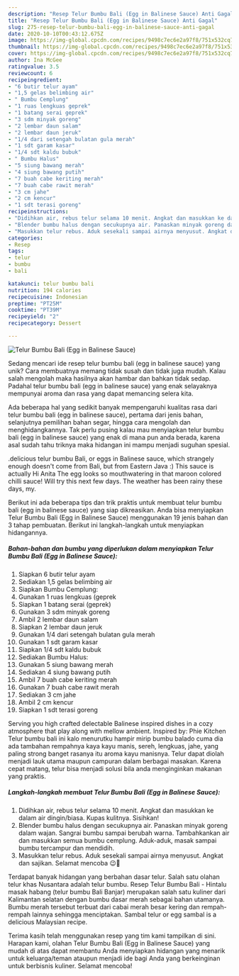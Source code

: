 ```yaml
---
description: "Resep Telur Bumbu Bali (Egg in Balinese Sauce) Anti Gagal"
title: "Resep Telur Bumbu Bali (Egg in Balinese Sauce) Anti Gagal"
slug: 275-resep-telur-bumbu-bali-egg-in-balinese-sauce-anti-gagal
date: 2020-10-10T00:43:12.675Z
image: https://img-global.cpcdn.com/recipes/9498c7ec6e2a97f8/751x532cq70/telur-bumbu-bali-egg-in-balinese-sauce-foto-resep-utama.jpg
thumbnail: https://img-global.cpcdn.com/recipes/9498c7ec6e2a97f8/751x532cq70/telur-bumbu-bali-egg-in-balinese-sauce-foto-resep-utama.jpg
cover: https://img-global.cpcdn.com/recipes/9498c7ec6e2a97f8/751x532cq70/telur-bumbu-bali-egg-in-balinese-sauce-foto-resep-utama.jpg
author: Ina McGee
ratingvalue: 3.5
reviewcount: 6
recipeingredient:
- "6 butir telur ayam"
- "1,5 gelas belimbing air"
- " Bumbu Cemplung"
- "1 ruas lengkuas geprek"
- "1 batang serai geprek"
- "3 sdm minyak goreng"
- "2 lembar daun salam"
- "2 lembar daun jeruk"
- "1/4 dari setengah bulatan gula merah"
- "1 sdt garam kasar"
- "1/4 sdt kaldu bubuk"
- " Bumbu Halus"
- "5 siung bawang merah"
- "4 siung bawang putih"
- "7 buah cabe keriting merah"
- "7 buah cabe rawit merah"
- "3 cm jahe"
- "2 cm kencur"
- "1 sdt terasi goreng"
recipeinstructions:
- "Didihkan air, rebus telur selama 10 menit. Angkat dan masukkan ke dalam air dingin/biasa. Kupas kulitnya. Sisihkan!"
- "Blender bumbu halus dengan secukupnya air. Panaskan minyak goreng dalam wajan. Sangrai bumbu sampai berubah warna. Tambahkankan air dan masukkan semua bumbu cemplung. Aduk-aduk, masak sampai bumbu tercampur dan mendidih."
- "Masukkan telur rebus. Aduk sesekali sampai airnya menyusut. Angkat dan sajikan. Selamat mencoba 😉🤗"
categories:
- Resep
tags:
- telur
- bumbu
- bali

katakunci: telur bumbu bali 
nutrition: 194 calories
recipecuisine: Indonesian
preptime: "PT25M"
cooktime: "PT39M"
recipeyield: "2"
recipecategory: Dessert

---
```



![Telur Bumbu Bali (Egg in Balinese Sauce)](https://img-global.cpcdn.com/recipes/9498c7ec6e2a97f8/751x532cq70/telur-bumbu-bali-egg-in-balinese-sauce-foto-resep-utama.jpg)

Sedang mencari ide resep telur bumbu bali (egg in balinese sauce) yang unik? Cara membuatnya memang tidak susah dan tidak juga mudah. Kalau salah mengolah maka hasilnya akan hambar dan bahkan tidak sedap. Padahal telur bumbu bali (egg in balinese sauce) yang enak selayaknya mempunyai aroma dan rasa yang dapat memancing selera kita.

Ada beberapa hal yang sedikit banyak mempengaruhi kualitas rasa dari telur bumbu bali (egg in balinese sauce), pertama dari jenis bahan, selanjutnya pemilihan bahan segar, hingga cara mengolah dan menghidangkannya. Tak perlu pusing kalau mau menyiapkan telur bumbu bali (egg in balinese sauce) yang enak di mana pun anda berada, karena asal sudah tahu triknya maka hidangan ini mampu menjadi suguhan spesial.

.delicious telur bumbu Bali, or eggs in Balinese sauce, which strangely enough doesn&#39;t come from Bali, but from Eastern Java :) This sauce is actually Hi Anita The egg looks so mouthwatering in that maroon colored chilli sauce! Will try this next few days. The weather has been rainy these days, my.


Berikut ini ada beberapa tips dan trik praktis untuk membuat telur bumbu bali (egg in balinese sauce) yang siap dikreasikan. Anda bisa menyiapkan Telur Bumbu Bali (Egg in Balinese Sauce) menggunakan 19 jenis bahan dan 3 tahap pembuatan. Berikut ini langkah-langkah untuk menyiapkan hidangannya.

<!--inarticleads1-->

##### Bahan-bahan dan bumbu yang diperlukan dalam menyiapkan Telur Bumbu Bali (Egg in Balinese Sauce):

1. Siapkan 6 butir telur ayam
1. Sediakan 1,5 gelas belimbing air
1. Siapkan  Bumbu Cemplung:
1. Gunakan 1 ruas lengkuas (geprek
1. Siapkan 1 batang serai (geprek)
1. Gunakan 3 sdm minyak goreng
1. Ambil 2 lembar daun salam
1. Siapkan 2 lembar daun jeruk
1. Gunakan 1/4 dari setengah bulatan gula merah
1. Gunakan 1 sdt garam kasar
1. Siapkan 1/4 sdt kaldu bubuk
1. Sediakan  Bumbu Halus:
1. Gunakan 5 siung bawang merah
1. Sediakan 4 siung bawang putih
1. Ambil 7 buah cabe keriting merah
1. Gunakan 7 buah cabe rawit merah
1. Sediakan 3 cm jahe
1. Ambil 2 cm kencur
1. Siapkan 1 sdt terasi goreng


Serving you high crafted delectable Balinese inspired dishes in a cozy atmosphere that play along with mellow ambient. Inspired by: Phie Kitchen Telur bumbu bali ini kalo menurutku hampir mirip bumbu balado cuma dia ada tambahan rempahnya kaya kayu manis, sereh, lengkuas, jahe, yang paling strong banget rasanya itu aroma kayu manisnya. Telur dapat diolah menjadi lauk utama maupun campuran dalam berbagai masakan. Karena cepat matang, telur bisa menjadi solusi bila anda menginginkan makanan yang praktis. 

<!--inarticleads2-->

##### Langkah-langkah membuat Telur Bumbu Bali (Egg in Balinese Sauce):

1. Didihkan air, rebus telur selama 10 menit. Angkat dan masukkan ke dalam air dingin/biasa. Kupas kulitnya. Sisihkan!
1. Blender bumbu halus dengan secukupnya air. Panaskan minyak goreng dalam wajan. Sangrai bumbu sampai berubah warna. Tambahkankan air dan masukkan semua bumbu cemplung. Aduk-aduk, masak sampai bumbu tercampur dan mendidih.
1. Masukkan telur rebus. Aduk sesekali sampai airnya menyusut. Angkat dan sajikan. Selamat mencoba 😉🤗


Terdapat banyak hidangan yang berbahan dasar telur. Salah satu olahan telur khas Nusantara adalah telur bumbu. Resep Telur Bumbu Bali - Hintalu masak habang (telur bumbu Bali Banjar) merupakan salah satu kuliner dari Kalimantan selatan dengan bumbu dasar merah sebagai bahan utamanya. Bumbu merah tersebut terbuat dari cabai merah besar kering dan rempah-rempah lainnya sehingga menciptakan. Sambal telur or egg sambal is a delicious Malaysian recipe. 

Terima kasih telah menggunakan resep yang tim kami tampilkan di sini. Harapan kami, olahan Telur Bumbu Bali (Egg in Balinese Sauce) yang mudah di atas dapat membantu Anda menyiapkan hidangan yang menarik untuk keluarga/teman ataupun menjadi ide bagi Anda yang berkeinginan untuk berbisnis kuliner. Selamat mencoba!
